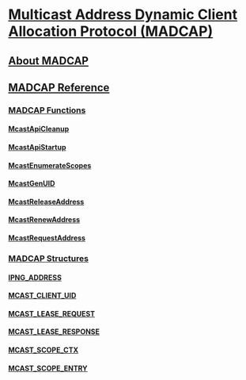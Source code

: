 # [Multicast Address Dynamic Client Allocation Protocol (MADCAP)](madcap-start-page.md)
## [About MADCAP](about-madcap.md)
## [MADCAP Reference](madcap-reference.md)
### [MADCAP Functions](madcap-functions.md)
#### [McastApiCleanup](/windows/previous-versions/Madcapcl/nf-madcapcl-mcastapicleanup?branch=master)
#### [McastApiStartup](/windows/previous-versions/Madcapcl/nf-madcapcl-mcastapistartup?branch=master)
#### [McastEnumerateScopes](/windows/previous-versions/Madcapcl/nf-madcapcl-mcastenumeratescopes?branch=master)
#### [McastGenUID](/windows/previous-versions/Madcapcl/nf-madcapcl-mcastgenuid?branch=master)
#### [McastReleaseAddress](/windows/previous-versions/Madcapcl/nf-madcapcl-mcastreleaseaddress?branch=master)
#### [McastRenewAddress](/windows/previous-versions/Madcapcl/nf-madcapcl-mcastrenewaddress?branch=master)
#### [McastRequestAddress](/windows/previous-versions/Madcapcl/nf-madcapcl-mcastrequestaddress?branch=master)
### [MADCAP Structures](madcap-structures.md)
#### [IPNG_ADDRESS](/windows/previous-versions/Madcapcl/ns-madcapcl-_ipng_address?branch=master)
#### [MCAST_CLIENT_UID](/windows/previous-versions/Madcapcl/ns-madcapcl-_mcast_client_uid?branch=master)
#### [MCAST_LEASE_REQUEST](/windows/previous-versions/Madcapcl/ns-madcapcl-_mcast_lease_request?branch=master)
#### [MCAST_LEASE_RESPONSE](/windows/previous-versions/Madcapcl/ns-madcapcl-_mcast_lease_response?branch=master)
#### [MCAST_SCOPE_CTX](/windows/previous-versions/Madcapcl/ns-madcapcl-_mcast_scope_ctx?branch=master)
#### [MCAST_SCOPE_ENTRY](/windows/previous-versions/Madcapcl/ns-madcapcl-_mcast_scope_entry?branch=master)

